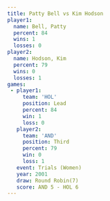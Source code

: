 ```yaml
---
title: Patty Bell vs Kim Hodson
player1:           
  name: Bell, Patty
  percent: 84      
  wins: 1          
  losses: 0        
player2:           
  name: Hodson, Kim
  percent: 79      
  wins: 0          
  losses: 1        
games:
 - player1:        
     team: 'HOL'   
     position: Lead
     percent: 84   
     win: 1        
     loss: 0       
   player2:         
     team: 'AND'    
     position: Third
     percent: 79    
     win: 0         
     loss: 1        
   event: Trials (Women)
   year: 2001           
   draw: Round Robin(7) 
   score: AND 5 - HOL 6 
---
```

